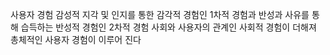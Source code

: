 사용자 경험
감성적 지각 및 인지를 통한 감각적 경험인 1차적 경험과
반성과 사유를 통해 습득하는 반성적 경험인 2차적 경험
사회와 사용자의 관계인 사회적 경험이 더해져 총체적인 사용자 경험이 이루어 진다